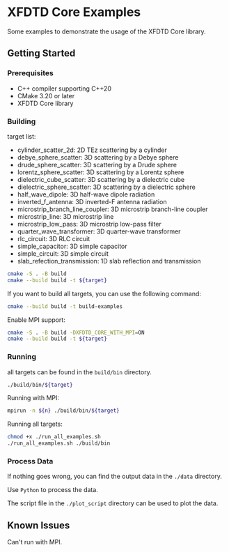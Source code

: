 # XFDTD Core Examples

Some examples to demonstrate the usage of the XFDTD Core library.

## Getting Started

### Prerequisites

* C++ compiler supporting C++20
* CMake 3.20 or later
* XFDTD Core library

### Building

target list:

* cylinder_scatter_2d: 2D TEz scattering by a cylinder
* debye_sphere_scatter: 3D scattering by a Debye sphere
* drude_sphere_scatter: 3D scattering by a Drude sphere
* lorentz_sphere_scatter: 3D scattering by a Lorentz sphere
* dielectric_cube_scatter: 3D scattering by a dielectric cube
* dielectric_sphere_scatter: 3D scattering by a dielectric sphere
* half_wave_dipole: 3D half-wave dipole radiation
* inverted_f_antenna: 3D inverted-F antenna radiation
* microstrip_branch_line_coupler: 3D microstrip branch-line coupler
* microstrip_line: 3D microstrip line
* microstrip_low_pass: 3D microstrip low-pass filter
* quarter_wave_transformer: 3D quarter-wave transformer
* rlc_circuit: 3D RLC circuit
* simple_capacitor: 3D simple capacitor
* simple_circuit: 3D simple circuit
* slab_refection_transmission: 1D slab reflection and transmission

```bash
cmake -S . -B build
cmake --build build -t ${target}
```

If you want to build all targets, you can use the following command:

```bash
cmake --build build -t build-examples
```

Enable MPI support:

```bash
cmake -S . -B build -DXFDTD_CORE_WITH_MPI=ON
cmake --build build -t ${target}
```

### Running

all targets can be found in the `build/bin` directory.

```bash
./build/bin/${target}
```

Running with MPI:

```bash
mpirun -n ${n} ./build/bin/${target}
```

Running all targets:

```bash
chmod +x ./run_all_examples.sh
./run_all_examples.sh ./build/bin 
```

### Process Data

If nothing goes wrong, you can find the output data in the `./data` directory.

Use `Python` to process the data.

The script file in the `./plot_script` directory can be used to plot the data.

## Known Issues

Can't run with MPI.

